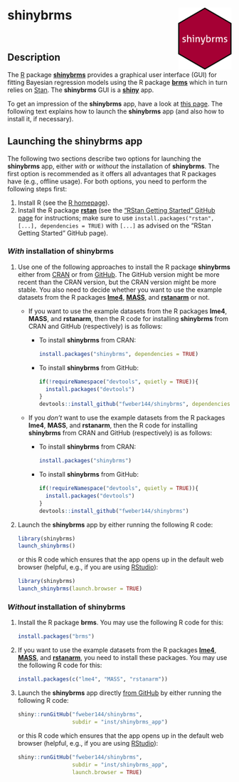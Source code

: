 
# **shinybrms** <img src='man/figures/logo.svg' align="right" height="139" />

<br>

## Description

The [R](https://www.R-project.org/) package
[**shinybrms**](https://fweber144.github.io/shinybrms/) provides a
graphical user interface (GUI) for fitting Bayesian regression models
using the R package [**brms**](https://paul-buerkner.github.io/brms/)
which in turn relies on [Stan](https://mc-stan.org/). The **shinybrms**
GUI is a [**shiny**](https://shiny.rstudio.com/) app.

To get an impression of the **shinybrms** app, have a look at [this
page](https://fweber144.github.io/shinybrms/articles/shinybrms.html).
The following text explains how to launch the **shinybrms** app (and
also how to install it, if necessary).

## Launching the **shinybrms** app

The following two sections describe two options for launching the
**shinybrms** app, either *with* or *without* the installation of
**shinybrms**. The first option is recommended as it offers all
advantages that R packages have (e.g., offline usage). For both options,
you need to perform the following steps first:

1.  Install R (see the [R homepage](https://www.R-project.org/)).
2.  Install the R package [**rstan**](https://mc-stan.org/rstan/) (see
    the [“RStan Getting Started” GitHub
    page](https://github.com/stan-dev/rstan/wiki/RStan-Getting-Started)
    for instructions; make sure to use
    `install.packages("rstan", [...], dependencies = TRUE)` with `[...]`
    as advised on the “RStan Getting Started” GitHub page).

### *With* installation of **shinybrms**

1.  Use one of the following approaches to install the R package
    **shinybrms** either from
    [CRAN](https://CRAN.R-project.org/package=shinybrms) or from
    [GitHub](https://github.com/fweber144/shinybrms). The GitHub version
    might be more recent than the CRAN version, but the CRAN version
    might be more stable. You also need to decide whether you want to
    use the example datasets from the R packages
    [**lme4**](https://CRAN.R-project.org/package=lme4),
    [**MASS**](https://CRAN.R-project.org/package=MASS), and
    [**rstanarm**](https://mc-stan.org/rstanarm/) or not.

    -   If you want to use the example datasets from the R packages
        **lme4**, **MASS**, and **rstanarm**, then the R code for
        installing **shinybrms** from CRAN and GitHub (respectively) is
        as follows:
        -   To install **shinybrms** from CRAN:

            ``` r
            install.packages("shinybrms", dependencies = TRUE)
            ```

        -   To install **shinybrms** from GitHub:

            ``` r
            if(!requireNamespace("devtools", quietly = TRUE)){
              install.packages("devtools")
            }
            devtools::install_github("fweber144/shinybrms", dependencies = TRUE)
            ```
    -   If you *don’t* want to use the example datasets from the R
        packages **lme4**, **MASS**, and **rstanarm**, then the R code
        for installing **shinybrms** from CRAN and GitHub (respectively)
        is as follows:
        -   To install **shinybrms** from CRAN:

            ``` r
            install.packages("shinybrms")
            ```

        -   To install **shinybrms** from GitHub:

            ``` r
            if(!requireNamespace("devtools", quietly = TRUE)){
              install.packages("devtools")
            }
            devtools::install_github("fweber144/shinybrms")
            ```

2.  Launch the **shinybrms** app by either running the following R code:

    ``` r
    library(shinybrms)
    launch_shinybrms()
    ```

    or this R code which ensures that the app opens up in the default
    web browser (helpful, e.g., if you are using
    [RStudio](https://www.rstudio.com/)):

    ``` r
    library(shinybrms)
    launch_shinybrms(launch.browser = TRUE)
    ```

### *Without* installation of **shinybrms**

1.  Install the R package **brms**. You may use the following R code for
    this:

    ``` r
    install.packages("brms")
    ```

2.  If you want to use the example datasets from the R packages
    [**lme4**](https://CRAN.R-project.org/package=lme4),
    [**MASS**](https://CRAN.R-project.org/package=MASS), and
    [**rstanarm**](https://mc-stan.org/rstanarm/), you need to install
    these packages. You may use the following R code for this:

    ``` r
    install.packages(c("lme4", "MASS", "rstanarm"))
    ```

3.  Launch the **shinybrms** app directly [from
    GitHub](https://github.com/fweber144/shinybrms/tree/master/inst/shinybrms_app)
    by either running the following R code:

    ``` r
    shiny::runGitHub("fweber144/shinybrms",
                     subdir = "inst/shinybrms_app")
    ```

    or this R code which ensures that the app opens up in the default
    web browser (helpful, e.g., if you are using
    [RStudio](https://www.rstudio.com/)):

    ``` r
    shiny::runGitHub("fweber144/shinybrms",
                     subdir = "inst/shinybrms_app",
                     launch.browser = TRUE)
    ```
